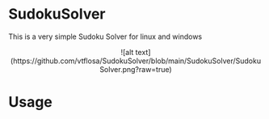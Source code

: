 
# SudokuSolver
This is a very simple Sudoku Solver for linux and windows
<p style="text-align: center;">
  ![alt text](https://github.com/vtflosa/SudokuSolver/blob/main/SudokuSolver/SudokuSolver.png?raw=true)
</p>

# Usage

